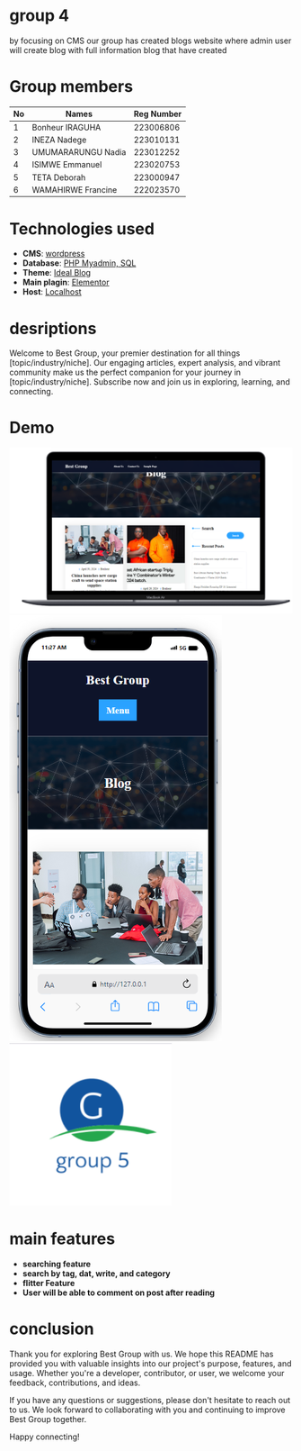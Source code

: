 # group 4

by focusing on CMS our group has created blogs website where admin user will create blog with full information blog that have created 

# Group members  

| No | Names | Reg Number |
| -------- | -------- | -------- |
| 1   | Bonheur IRAGUHA   | 223006806   |
| 2   | INEZA Nadege   | 223010131   |
| 3   | UMUMARARUNGU Nadia   | 223012252   |
| 4   | ISIMWE Emmanuel   | 223020753   |
| 5   | TETA Deborah   | 223000947  |
| 6   | WAMAHIRWE Francine   | 222023570  |


# Technologies used
- **CMS**: [wordpress](https://wordpress.org/)
- **Database**: [PHP Myadmin, SQL](https://www.phpmyadmin.net/)
- **Theme**: [Ideal Blog](https://wordpress.org/)
- **Main plagin**: [Elementor](https://wordpress.org/)
- **Host**: [Localhost](http://127.0.0.1/dashboard/)

# desriptions
Welcome to Best Group, your premier destination for all things [topic/industry/niche]. Our engaging articles, expert analysis, and vibrant community make us the perfect companion for your journey in [topic/industry/niche]. Subscribe now and join us in exploring, learning, and connecting.

# Demo
![Anon Desktop Demo](./image/img1.png "Desktop Demo")
![Anon Desktop Demo](./image/img2.png "Desktop Demo")
![Anon Desktop Demo](./image/icon.png "Desktop Demo")

# main features 
- **searching feature**
- **search by tag, dat, write, and category**
- **flitter Feature**
- **User will be able to comment on post after reading**

# conclusion

Thank you for exploring Best Group with us. We hope this README has provided you with valuable insights into our project's purpose, features, and usage. Whether you're a developer, contributor, or user, we welcome your feedback, contributions, and ideas.

If you have any questions or suggestions, please don't hesitate to reach out to us. We look forward to collaborating with you and continuing to improve Best Group together.

Happy connecting!


